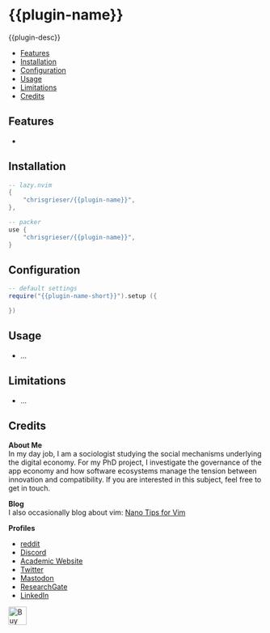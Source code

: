 <!-- LTeX: enabled=false -->
# {{plugin-name}}
<!-- LTeX: enabled=true -->
<!-- TODO uncomment shields when available in dotfyle.com 
<a href="https://dotfyle.com/plugins/chrisgrieser/{{plugin-name}}">
<img alt="badge" src="https://dotfyle.com/plugins/chrisgrieser/{{plugin-name}}/shield"/></a>
-->

{{plugin-desc}}

<!-- toc -->

- [Features](#features)
- [Installation](#installation)
- [Configuration](#configuration)
- [Usage](#usage)
- [Limitations](#limitations)
- [Credits](#credits)

<!-- tocstop -->

## Features
-

## Installation

```lua
-- lazy.nvim
{
	"chrisgrieser/{{plugin-name}}",
},

-- packer
use {
	"chrisgrieser/{{plugin-name}}",
}
```

## Configuration

```lua
-- default settings
require("{{plugin-name-short}}").setup ({

})
```

## Usage
- …

## Limitations
- …

## Credits
<!-- vale Google.FirstPerson = NO -->
__About Me__  
In my day job, I am a sociologist studying the social mechanisms underlying the
digital economy. For my PhD project, I investigate the governance of the app
economy and how software ecosystems manage the tension between innovation and
compatibility. If you are interested in this subject, feel free to get in touch.

__Blog__  
I also occasionally blog about vim: [Nano Tips for Vim](https://nanotipsforvim.prose.sh)

__Profiles__  
- [reddit](https://www.reddit.com/user/pseudometapseudo)
- [Discord](https://discordapp.com/users/462774483044794368/)
- [Academic Website](https://chris-grieser.de/)
- [Twitter](https://twitter.com/pseudo_meta)
- [Mastodon](https://pkm.social/@pseudometa)
- [ResearchGate](https://www.researchgate.net/profile/Christopher-Grieser)
- [LinkedIn](https://www.linkedin.com/in/christopher-grieser-ba693b17a/)

<a href='https://ko-fi.com/Y8Y86SQ91' target='_blank'><img
	height='36'
	style='border:0px;height:36px;'
	src='https://cdn.ko-fi.com/cdn/kofi1.png?v=3'
	border='0'
	alt='Buy Me a Coffee at ko-fi.com'
/></a>
